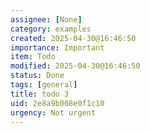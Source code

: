 ```yaml
---
assignee: [None]
category: examples
created: 2025-04-30@16:46:50
importance: Important
item: Todo
modified: 2025-04-30@16:46:50
status: Done
tags: [general]
title: todo 3
uid: 2e8a9b008e0f1c10
urgency: Not urgent
---
```


